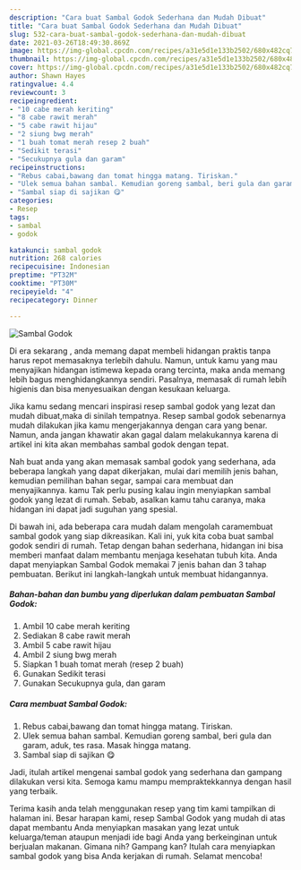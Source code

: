 ```yaml
---
description: "Cara buat Sambal Godok Sederhana dan Mudah Dibuat"
title: "Cara buat Sambal Godok Sederhana dan Mudah Dibuat"
slug: 532-cara-buat-sambal-godok-sederhana-dan-mudah-dibuat
date: 2021-03-26T18:49:30.869Z
image: https://img-global.cpcdn.com/recipes/a31e5d1e133b2502/680x482cq70/sambal-godok-foto-resep-utama.jpg
thumbnail: https://img-global.cpcdn.com/recipes/a31e5d1e133b2502/680x482cq70/sambal-godok-foto-resep-utama.jpg
cover: https://img-global.cpcdn.com/recipes/a31e5d1e133b2502/680x482cq70/sambal-godok-foto-resep-utama.jpg
author: Shawn Hayes
ratingvalue: 4.4
reviewcount: 3
recipeingredient:
- "10 cabe merah keriting"
- "8 cabe rawit merah"
- "5 cabe rawit hijau"
- "2 siung bwg merah"
- "1 buah tomat merah resep 2 buah"
- "Sedikit terasi"
- "Secukupnya gula dan garam"
recipeinstructions:
- "Rebus cabai,bawang dan tomat hingga matang. Tiriskan."
- "Ulek semua bahan sambal. Kemudian goreng sambal, beri gula dan garam, aduk, tes rasa. Masak hingga matang."
- "Sambal siap di sajikan 😋"
categories:
- Resep
tags:
- sambal
- godok

katakunci: sambal godok 
nutrition: 268 calories
recipecuisine: Indonesian
preptime: "PT32M"
cooktime: "PT30M"
recipeyield: "4"
recipecategory: Dinner

---
```



![Sambal Godok](https://img-global.cpcdn.com/recipes/a31e5d1e133b2502/680x482cq70/sambal-godok-foto-resep-utama.jpg)

Di era  sekarang , anda memang dapat membeli hidangan praktis tanpa harus repot memasaknya terlebih dahulu. Namun, untuk kamu yang mau menyajikan hidangan istimewa kepada orang tercinta, maka anda memang lebih bagus menghidangkannya sendiri. Pasalnya, memasak di rumah lebih higienis dan bisa menyesuaikan dengan kesukaan keluarga.

Jika kamu sedang mencari inspirasi resep sambal godok yang lezat dan mudah dibuat,maka di sinilah tempatnya. Resep sambal godok  sebenarnya mudah dilakukan jika kamu mengerjakannya dengan cara yang benar. Namun, anda jangan khawatir akan gagal dalam melakukannya 
karena di artikel ini kita akan membahas sambal godok dengan tepat.  



Nah buat anda yang akan memasak sambal godok yang sederhana, ada beberapa langkah yang dapat dikerjakan, mulai dari memilih jenis bahan, kemudian pemilihan bahan segar, sampai cara membuat dan menyajikannya. kamu Tak perlu pusing kalau ingin menyiapkan sambal godok yang lezat di rumah. Sebab, asalkan kamu  tahu caranya, maka hidangan ini dapat jadi suguhan yang spesial.

Di bawah ini, ada beberapa cara mudah dalam mengolah caramembuat sambal godok yang siap dikreasikan. Kali ini, yuk kita coba buat sambal godok sendiri di rumah. Tetap dengan bahan sederhana, hidangan ini bisa memberi manfaat dalam membantu menjaga kesehatan tubuh kita. Anda dapat menyiapkan Sambal Godok memakai 7 jenis bahan dan 3 tahap pembuatan. Berikut ini langkah-langkah untuk membuat hidangannya.

<!--inarticleads1-->

##### Bahan-bahan dan bumbu yang diperlukan dalam pembuatan Sambal Godok:

1. Ambil 10 cabe merah keriting
1. Sediakan 8 cabe rawit merah
1. Ambil 5 cabe rawit hijau
1. Ambil 2 siung bwg merah
1. Siapkan 1 buah tomat merah (resep 2 buah)
1. Gunakan Sedikit terasi
1. Gunakan Secukupnya gula, dan garam




<!--inarticleads2-->

##### Cara membuat Sambal Godok:

1. Rebus cabai,bawang dan tomat hingga matang. Tiriskan.
1. Ulek semua bahan sambal. Kemudian goreng sambal, beri gula dan garam, aduk, tes rasa. Masak hingga matang.
1. Sambal siap di sajikan 😋




Jadi, itulah artikel mengenai  sambal godok  yang sederhana dan gampang dilakukan versi kita. Semoga kamu mampu mempraktekkannya dengan hasil yang terbaik. 

Terima kasih anda telah menggunakan resep yang tim kami tampilkan di halaman ini. Besar harapan kami, resep  Sambal Godok yang mudah di atas dapat membantu Anda menyiapkan masakan yang lezat untuk keluarga/teman ataupun menjadi ide bagi Anda yang berkeinginan untuk berjualan makanan. Gimana nih? Gampang kan? Itulah cara menyiapkan sambal godok yang bisa Anda kerjakan di rumah. Selamat mencoba!

